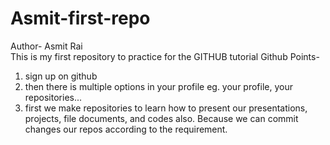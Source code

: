 # Asmit-first-repo
Author- Asmit Rai
<br>
This is my first repository to practice for the GITHUB tutorial
Github Points- 
1. sign up on github
2. then there is multiple options in your profile eg. your profile, your repositories...
3. first we make repositories to learn how to present our presentations, projects, file documents, and codes also. Because we can commit changes our repos according to the requirement. 

